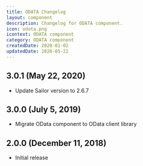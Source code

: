 ```yaml
---
title: ODATA Changelog
layout: component
description: Changelog for ODATA component.
icon: odata.png
icontext: ODATA component
category: ODATA component
createdDate: 2020-01-02
updatedDate: 2020-05-22
---
```


## 3.0.1 (May 22, 2020)

* Update Sailor version to 2.6.7

## 3.0.0 (July 5, 2019)

* Migrate OData component to OData client library

## 2.0.0 (December 11, 2018)

* Initial release
